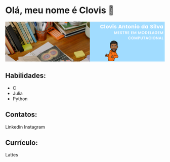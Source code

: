 # Olá, meu nome é Clovis 👋
![capagit](https://github.com/clovisasmat/clovisasmat/blob/main/capa_redes_ciencia_dados.png)

## Habilidades:
* C
* Julia
* Python

## Contatos:
Linkedin
Instagram

## Currículo:
Lattes
